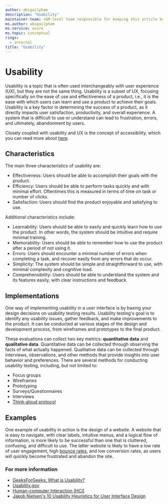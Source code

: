 ```yaml
---
author: abigailpham
description: "Usability"
maintainer-team: <GM-level team responsible for keeping this article healthy over time>
ms.author: abigailpham
ms.service: azure
ms.topic: conceptual
rings:
  - internal
title: "Usability"
---
```


# Usability

Usability is a topic that is often used interchangeably with user experience (UX), but they are not the same thing. Usability is a subset of UX, focusing specifically on the ease of use and effectiveness of a product, i.e., it is the ease with which users can learn and use a product to achieve their goals. Usability is a key factor in determining the success of a product, as it directly impacts user satisfaction, productivity, and overall experience. A system that is difficult to use or understand can lead to frustration, errors, and ultimately, abandonment by users.

Closely coupled with usability and UX is the concept of accessibility, which you can read more about [here](../accessibility/README.md).

## Characteristics

The main three characteristics of usability are:
- Effectiveness: Users should be able to accomplish their goals with the product.
- Efficiency: Users should be able to perform tasks quickly and with minimal effort. Oftentimes this is measured in terms of time on task or number of clicks.
- Satisfaction: Users should find the product enjoyable and satisfying to use.

Additional characteristics include:
- Learnability: Users should be able to easily and quickly learn how to use the product. In other words, the system should be intuitive and require minimal training.
- Memorability: Users should be able to remember how to use the product after a period of not using it.
- Errors: Users should encounter a minimal number of errors when completing a task, and recover easily from any errors that do occur.
- Simplicity: The system should be simple and straightforward to use, with minimal complexity and cognitive load.
- Comprehensibility: Users should be able to understand the system and its features easily, with clear instructions and feedback.


## Implementations

One way of implementing usability in a user interface is by basing your design decisions on usability testing results. Usability testing's goal is to identify any usability issues, gather feedback, and make improvements to the product. It can be conducted at various stages of the design and development process, from wireframes and prototypes to the final product.

These evaluations can collect two key metrics: **quantitative data** and **qualitative data**. Quantitative data can be collected through observing the facts of what actually happened. Qualitative data can be collected through interviews, observations, and other methods that provide insights into user behavior and preferences. There are several methods for conducting usability testing, including, but not limited to:
- Focus groups
- Wireframes
- Prototyping
- Surveys/Questionnaires
- Interviews
- [Think-aloud protocol](https://en.wikipedia.org/wiki/Think_aloud_protocol)

## Examples

One example of usability in action is the design of a website. A website that is easy to navigate, with clear labels, intuitive menus, and a logical flow of information, is more likely to be successful than one that is cluttered, confusing, and difficult to use. The latter website is likely to have a low rate of user engagement, high [bounce rates](https://backlinko.com/hub/seo/bounce-rate), and low conversion rates, as users will quickly become frustrated and abandon the site.
### For more information

- [GeeksForGeeks: What is Usability?](https://www.geeksforgeeks.org/what-is-usability/)
- [Usability.gov](https://www.usability.gov/)
- [Human-computer Interaction (HCI)](https://en.wikipedia.org/wiki/Human%E2%80%93computer_interaction)
- [Jakob Nielsen's 10 Usability Heuristics for User Interface Design](https://www.nngroup.com/articles/ten-usability-heuristics/)

